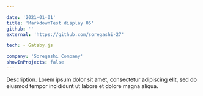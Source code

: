 ```yaml
---

date: '2021-01-01'
title: 'MarkdownTest display 05'
github: ''
external: 'https://github.com/soregashi-27'

tech: - Gatsby.js

company: 'Soregashi Company'
showInProjects: false
---
```


Description. Lorem ipsum dolor sit amet, consectetur adipiscing elit, sed do eiusmod tempor incididunt ut labore et dolore magna aliqua.
